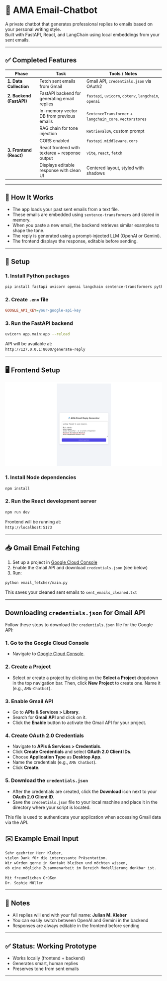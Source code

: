 # 🤖 AMA Email-Chatbot

A private chatbot that generates professional replies to emails based on your personal writing style.  
Built with FastAPI, React, and LangChain using local embeddings from your sent emails.

---

## ✅ Completed Features

| Phase                    | Task                                                      | Tools / Notes                                              |
|--------------------------|-----------------------------------------------------------|------------------------------------------------------------|
| **1. Data Collection**   | Fetch sent emails from Gmail                              | Gmail API, `credentials.json` via OAuth2                  |
| **2. Backend (FastAPI)** | FastAPI backend for generating email replies              | `fastapi`, `uvicorn`, `dotenv`, `langchain`, `openai`     |
|                          | In-memory vector DB from previous emails                  | `SentenceTransformer` + `langchain_core.vectorstores`     |
|                          | RAG chain for tone injection                              | `RetrievalQA`, custom prompt                              |
|                          | CORS enabled                                              | `fastapi.middleware.cors`                                 |
| **3. Frontend (React)**  | React frontend with textarea + response output            | `vite`, `react`, `fetch`                                  |
|                          | Displays editable response with clean UI                  | Centered layout, styled with shadows                      |

---

## 🧠 How It Works

- The app loads your past sent emails from a text file.
- These emails are embedded using `sentence-transformers` and stored in memory.
- When you paste a new email, the backend retrieves similar examples to shape the tone.
- The reply is generated using a prompt-injected LLM (OpenAI or Gemini).
- The frontend displays the response, editable before sending.

---

## 🔧 Setup

### 1. Install Python packages

```bash
pip install fastapi uvicorn openai langchain sentence-transformers python-dotenv
```

### 2. Create `.env` file

```ini
GOOGLE_API_KEY=your-google-api-key
```

### 3. Run the FastAPI backend

```bash
uvicorn app.main:app --reload
```

API will be available at:  
`http://127.0.0.1:8000/generate-reply`

---

## 🖥️ Frontend Setup

![Frontend Screenshot](screenshots/frontend.png)

### 1. Install Node dependencies

```bash
npm install
```

### 2. Run the React development server

```bash
npm run dev
```

Frontend will be running at:  
`http://localhost:5173`

---

## 📥 Gmail Email Fetching

1. Set up a project in [Google Cloud Console](https://console.cloud.google.com/)
2. Enable the Gmail API and download `credentials.json` (see below)
3. Run:

```bash
python email_fetcher/main.py
```

This saves your cleaned sent emails to `sent_emails_cleaned.txt`

---
## Downloading `credentials.json` for Gmail API

Follow these steps to download the `credentials.json` file for the Google API:

### 1. Go to the Google Cloud Console
   - Navigate to [Google Cloud Console](https://console.cloud.google.com/).

### 2. Create a Project
   - Select or create a project by clicking on the **Select a Project** dropdown in the top navigation bar. Then, click **New Project** to create one. Name it (e.g., `AMA-Chatbot`).

### 3. Enable Gmail API
   - Go to **APIs & Services > Library**.
   - Search for **Gmail API** and click on it.
   - Click the **Enable** button to activate the Gmail API for your project.

### 4. Create OAuth 2.0 Credentials
   - Navigate to **APIs & Services > Credentials**.
   - Click **Create Credentials** and select **OAuth 2.0 Client IDs**.
   - Choose **Application Type** as **Desktop App**.
   - Name the credentials (e.g., `AMA Chatbot`).
   - Click **Create**.

### 5. Download the `credentials.json`
   - After the credentials are created, click the **Download** icon next to your **OAuth 2.0 Client ID**.
   - Save the `credentials.json` file to your local machine and place it in the directory where your script is located.

This file is used to authenticate your application when accessing Gmail data via the API.

## ✉️ Example Email Input

```text
Sehr geehrter Herr Kleber,  
vielen Dank für die interessante Präsentation.  
Wir würden gerne in Kontakt bleiben und möchten wissen,  
ob eine mögliche Zusammenarbeit im Bereich Modellierung denkbar ist.  

Mit freundlichen Grüßen  
Dr. Sophie Müller
```

---

## 📌 Notes

- All replies will end with your full name: **Julian M. Kleber**
- You can easily switch between OpenAI and Gemini in the backend
- Responses are always editable in the frontend before sending

---


## ✅ Status: Working Prototype

- Works locally (frontend + backend)
- Generates smart, human replies
- Preserves tone from sent emails

---